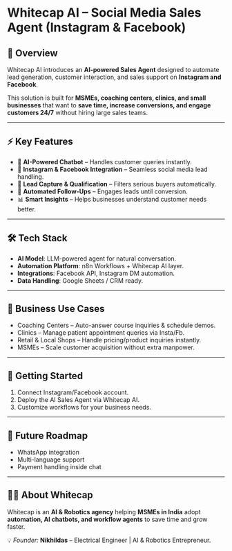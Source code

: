 # Whitecap AI – Social Media Sales Agent (Instagram & Facebook)

## 🚀 Overview
Whitecap AI introduces an **AI-powered Sales Agent** designed to automate lead generation, customer interaction, and sales support on **Instagram and Facebook**.  

This solution is built for **MSMEs, coaching centers, clinics, and small businesses** that want to **save time, increase conversions, and engage customers 24/7** without hiring large sales teams.  

---

## ⚡ Key Features
- 🤖 **AI-Powered Chatbot** – Handles customer queries instantly.  
- 📩 **Instagram & Facebook Integration** – Seamless social media lead handling.  
- 💬 **Lead Capture & Qualification** – Filters serious buyers automatically.  
- 🔔 **Automated Follow-Ups** – Engages leads until conversion.  
- 📊 **Smart Insights** – Helps businesses understand customer needs better.  

---

## 🛠️ Tech Stack
- **AI Model**: LLM-powered agent for natural conversation.  
- **Automation Platform**: n8n Workflows + Whitecap AI layer.  
- **Integrations**: Facebook API, Instagram DM automation.  
- **Data Handling**: Google Sheets / CRM ready.  

---

## 🎯 Business Use Cases
- Coaching Centers – Auto-answer course inquiries & schedule demos.  
- Clinics – Manage patient appointment queries via Insta/Fb.  
- Retail & Local Shops – Handle pricing/product inquiries instantly.  
- MSMEs – Scale customer acquisition without extra manpower.  

---

## 🏁 Getting Started
1. Connect Instagram/Facebook account.  
2. Deploy the AI Sales Agent via Whitecap AI.  
3. Customize workflows for your business needs.  

---

## 🔮 Future Roadmap
- WhatsApp integration  
- Multi-language support  
- Payment handling inside chat  

---

## 👨‍💻 About Whitecap
Whitecap is an **AI & Robotics agency** helping **MSMEs in India** adopt **automation, AI chatbots, and workflow agents** to save time and grow faster.  

💡 *Founder:* **Nikhildas** – Electrical Engineer | AI & Robotics Entrepreneur.  
